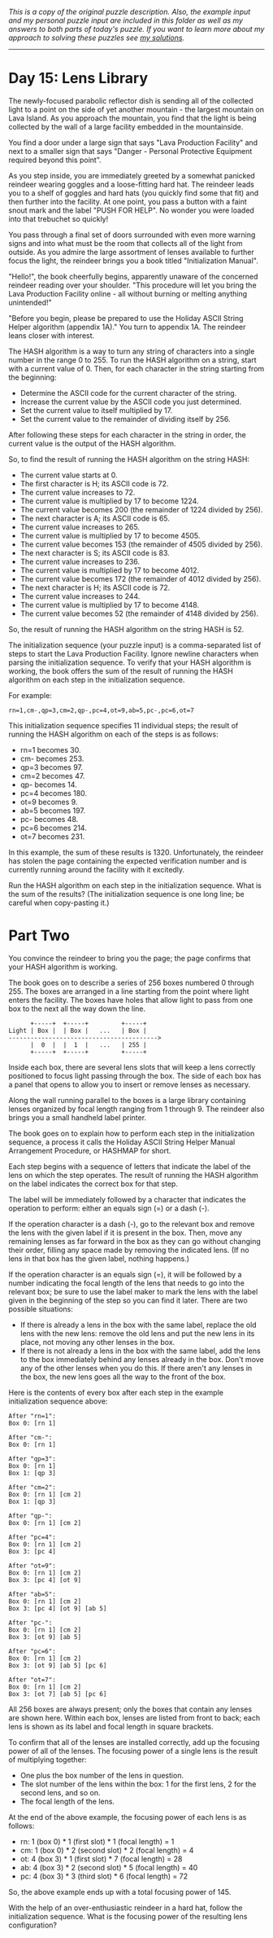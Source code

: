*This is a copy of the original puzzle description. Also, the example input and my personal puzzle input are included in this folder as well as my answers to both parts of today's puzzle. If you want to learn more about my approach to solving these puzzles see [my solutions](https://github.com/robhabraken/advent-of-code-2023/blob/main/15/solutions.md).*

---
# Day 15: Lens Library
The newly-focused parabolic reflector dish is sending all of the collected light to a point on the side of yet another mountain - the largest mountain on Lava Island. As you approach the mountain, you find that the light is being collected by the wall of a large facility embedded in the mountainside.

You find a door under a large sign that says "Lava Production Facility" and next to a smaller sign that says "Danger - Personal Protective Equipment required beyond this point".

As you step inside, you are immediately greeted by a somewhat panicked reindeer wearing goggles and a loose-fitting hard hat. The reindeer leads you to a shelf of goggles and hard hats (you quickly find some that fit) and then further into the facility. At one point, you pass a button with a faint snout mark and the label "PUSH FOR HELP". No wonder you were loaded into that trebuchet so quickly!

You pass through a final set of doors surrounded with even more warning signs and into what must be the room that collects all of the light from outside. As you admire the large assortment of lenses available to further focus the light, the reindeer brings you a book titled "Initialization Manual".

"Hello!", the book cheerfully begins, apparently unaware of the concerned reindeer reading over your shoulder. "This procedure will let you bring the Lava Production Facility online - all without burning or melting anything unintended!"

"Before you begin, please be prepared to use the Holiday ASCII String Helper algorithm (appendix 1A)." You turn to appendix 1A. The reindeer leans closer with interest.

The HASH algorithm is a way to turn any string of characters into a single number in the range 0 to 255. To run the HASH algorithm on a string, start with a current value of 0. Then, for each character in the string starting from the beginning:

- Determine the ASCII code for the current character of the string.
- Increase the current value by the ASCII code you just determined.
- Set the current value to itself multiplied by 17.
- Set the current value to the remainder of dividing itself by 256.

After following these steps for each character in the string in order, the current value is the output of the HASH algorithm.

So, to find the result of running the HASH algorithm on the string HASH:

- The current value starts at 0.
- The first character is H; its ASCII code is 72.
- The current value increases to 72.
- The current value is multiplied by 17 to become 1224.
- The current value becomes 200 (the remainder of 1224 divided by 256).
- The next character is A; its ASCII code is 65.
- The current value increases to 265.
- The current value is multiplied by 17 to become 4505.
- The current value becomes 153 (the remainder of 4505 divided by 256).
- The next character is S; its ASCII code is 83.
- The current value increases to 236.
- The current value is multiplied by 17 to become 4012.
- The current value becomes 172 (the remainder of 4012 divided by 256).
- The next character is H; its ASCII code is 72.
- The current value increases to 244.
- The current value is multiplied by 17 to become 4148.
- The current value becomes 52 (the remainder of 4148 divided by 256).

So, the result of running the HASH algorithm on the string HASH is 52.

The initialization sequence (your puzzle input) is a comma-separated list of steps to start the Lava Production Facility. Ignore newline characters when parsing the initialization sequence. To verify that your HASH algorithm is working, the book offers the sum of the result of running the HASH algorithm on each step in the initialization sequence.

For example:
```
rn=1,cm-,qp=3,cm=2,qp-,pc=4,ot=9,ab=5,pc-,pc=6,ot=7
```
This initialization sequence specifies 11 individual steps; the result of running the HASH algorithm on each of the steps is as follows:

- rn=1 becomes 30.
- cm- becomes 253.
- qp=3 becomes 97.
- cm=2 becomes 47.
- qp- becomes 14.
- pc=4 becomes 180.
- ot=9 becomes 9.
- ab=5 becomes 197.
- pc- becomes 48.
- pc=6 becomes 214.
- ot=7 becomes 231.

In this example, the sum of these results is 1320. Unfortunately, the reindeer has stolen the page containing the expected verification number and is currently running around the facility with it excitedly.

Run the HASH algorithm on each step in the initialization sequence. What is the sum of the results? (The initialization sequence is one long line; be careful when copy-pasting it.)

# Part Two
You convince the reindeer to bring you the page; the page confirms that your HASH algorithm is working.

The book goes on to describe a series of 256 boxes numbered 0 through 255. The boxes are arranged in a line starting from the point where light enters the facility. The boxes have holes that allow light to pass from one box to the next all the way down the line.
```
      +-----+  +-----+         +-----+
Light | Box |  | Box |   ...   | Box |
----------------------------------------->
      |  0  |  |  1  |   ...   | 255 |
      +-----+  +-----+         +-----+
```
Inside each box, there are several lens slots that will keep a lens correctly positioned to focus light passing through the box. The side of each box has a panel that opens to allow you to insert or remove lenses as necessary.

Along the wall running parallel to the boxes is a large library containing lenses organized by focal length ranging from 1 through 9. The reindeer also brings you a small handheld label printer.

The book goes on to explain how to perform each step in the initialization sequence, a process it calls the Holiday ASCII String Helper Manual Arrangement Procedure, or HASHMAP for short.

Each step begins with a sequence of letters that indicate the label of the lens on which the step operates. The result of running the HASH algorithm on the label indicates the correct box for that step.

The label will be immediately followed by a character that indicates the operation to perform: either an equals sign (=) or a dash (-).

If the operation character is a dash (-), go to the relevant box and remove the lens with the given label if it is present in the box. Then, move any remaining lenses as far forward in the box as they can go without changing their order, filling any space made by removing the indicated lens. (If no lens in that box has the given label, nothing happens.)

If the operation character is an equals sign (=), it will be followed by a number indicating the focal length of the lens that needs to go into the relevant box; be sure to use the label maker to mark the lens with the label given in the beginning of the step so you can find it later. There are two possible situations:

- If there is already a lens in the box with the same label, replace the old lens with the new lens: remove the old lens and put the new lens in its place, not moving any other lenses in the box.
- If there is not already a lens in the box with the same label, add the lens to the box immediately behind any lenses already in the box. Don't move any of the other lenses when you do this. If there aren't any lenses in the box, the new lens goes all the way to the front of the box.

Here is the contents of every box after each step in the example initialization sequence above:
```
After "rn=1":
Box 0: [rn 1]

After "cm-":
Box 0: [rn 1]

After "qp=3":
Box 0: [rn 1]
Box 1: [qp 3]

After "cm=2":
Box 0: [rn 1] [cm 2]
Box 1: [qp 3]

After "qp-":
Box 0: [rn 1] [cm 2]

After "pc=4":
Box 0: [rn 1] [cm 2]
Box 3: [pc 4]

After "ot=9":
Box 0: [rn 1] [cm 2]
Box 3: [pc 4] [ot 9]

After "ab=5":
Box 0: [rn 1] [cm 2]
Box 3: [pc 4] [ot 9] [ab 5]

After "pc-":
Box 0: [rn 1] [cm 2]
Box 3: [ot 9] [ab 5]

After "pc=6":
Box 0: [rn 1] [cm 2]
Box 3: [ot 9] [ab 5] [pc 6]

After "ot=7":
Box 0: [rn 1] [cm 2]
Box 3: [ot 7] [ab 5] [pc 6]
```
All 256 boxes are always present; only the boxes that contain any lenses are shown here. Within each box, lenses are listed from front to back; each lens is shown as its label and focal length in square brackets.

To confirm that all of the lenses are installed correctly, add up the focusing power of all of the lenses. The focusing power of a single lens is the result of multiplying together:

- One plus the box number of the lens in question.
- The slot number of the lens within the box: 1 for the first lens, 2 for the second lens, and so on.
- The focal length of the lens.

At the end of the above example, the focusing power of each lens is as follows:

- rn: 1 (box 0) * 1 (first slot) * 1 (focal length) = 1
- cm: 1 (box 0) * 2 (second slot) * 2 (focal length) = 4
- ot: 4 (box 3) * 1 (first slot) * 7 (focal length) = 28
- ab: 4 (box 3) * 2 (second slot) * 5 (focal length) = 40
- pc: 4 (box 3) * 3 (third slot) * 6 (focal length) = 72

So, the above example ends up with a total focusing power of 145.

With the help of an over-enthusiastic reindeer in a hard hat, follow the initialization sequence. What is the focusing power of the resulting lens configuration?